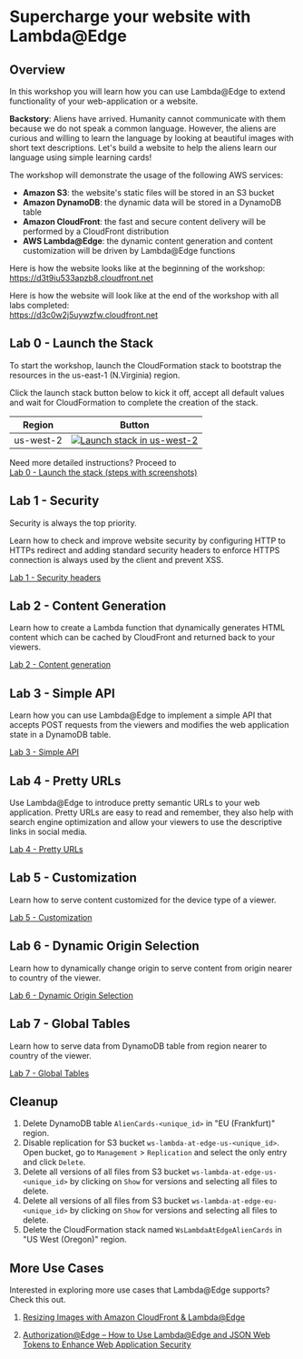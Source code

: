 # Supercharge your website with Lambda@Edge

## Overview

In this workshop you will learn how you can use Lambda@Edge to extend functionality of your web-application or a website.

**Backstory**: Aliens have arrived. Humanity cannot communicate with them because we do not speak a common language. However, the aliens are curious and willing to learn the language by looking at beautiful images with short text descriptions. Let's build a website to help the aliens learn our language using simple learning cards!

The workshop will demonstrate the usage of the following AWS services:
* **Amazon S3**: the website's static files will be stored in an S3 bucket
* **Amazon DynamoDB**: the dynamic data will be stored in a DynamoDB table
* **Amazon CloudFront**: the fast and secure content delivery will be performed by a CloudFront distribution
* **AWS Lambda@Edge**: the dynamic content generation and content customization will be driven by Lambda@Edge functions

Here is how the website looks like at the beginning of the workshop:  
https://d3t9iu533apzb8.cloudfront.net

Here is how the website will look like at the end of the workshop with all labs completed:  
https://d3c0w2j5uywzfw.cloudfront.net

## Lab 0 - Launch the Stack

To start the workshop, launch the CloudFormation stack to bootstrap the resources in the us-east-1 (N.Virginia) region.

Click the launch stack button below to kick it off, accept all default values and wait for CloudFormation to complete the creation of the stack.

Region | Button
------------ | -------------
us-west-2 | [![Launch stack in us-west-2](https://s3.amazonaws.com/cloudformation-examples/cloudformation-launch-stack.png)](https://console.aws.amazon.com/cloudformation/home?region=us-west-2#/stacks/new?stackName=WsLambdaAtEdgeAlienCards&templateURL=https://s3.amazonaws.com/ws-lambda-at-edge/bootstrap/cfn-template.json)

Need more detailed instructions? Proceed to  
[Lab 0 - Launch the stack (steps with screenshots)](./Lab0_LaunchTheStack/README.md)

## Lab 1 - Security

Security is always the top priority.

Learn how to check and improve website security by configuring HTTP to HTTPs redirect and adding standard security headers to enforce HTTPS connection is always used by the client and prevent XSS.

[Lab 1 - Security headers](./Lab1_Security/README.md)

## Lab 2 - Content Generation

Learn how to create a Lambda function that dynamically generates HTML content which can be cached by CloudFront and returned back to your viewers.

[Lab 2 - Content generation](./Lab2_ContentGeneration/README.md)

## Lab 3 - Simple API

Learn how you can use Lambda@Edge to implement a simple API that accepts POST requests from the viewers and modifies the web application state in a DynamoDB table.

[Lab 3 - Simple API](./Lab3_SimpleAPI/README.md)

## Lab 4 - Pretty URLs

Use Lambda@Edge to introduce pretty semantic URLs to your web application. Pretty URLs are easy to read and remember, they also help with search engine optimization and allow your viewers to use the descriptive links in social media.

[Lab 4 - Pretty URLs](./Lab4_PrettyUrls/README.md)

## Lab 5 - Customization

Learn how to serve content customized for the device type of a viewer.

[Lab 5 - Customization](./Lab5_Customization/README.md)

## Lab 6 - Dynamic Origin Selection

Learn how to dynamically change origin to serve content from origin nearer to country of the viewer.

[Lab 6 - Dynamic Origin Selection](./Lab6_DynamicOriginSelection/README.md)

## Lab 7 - Global Tables

Learn how to serve data from DynamoDB table from region nearer to country of the viewer.

[Lab 7 - Global Tables](./Lab7_GlobalTables/README.md)

## Cleanup

1. Delete DynamoDB table `AlienCards-<unique_id>`  in "EU (Frankfurt)" region.
2. Disable replication for S3 bucket `ws-lambda-at-edge-us-<unique_id>`. Open bucket, go to `Management` > `Replication` and select the only entry and click `Delete`.
3. Delete all versions of all files from S3 bucket `ws-lambda-at-edge-us-<unique_id>` by clicking on `Show` for versions and selecting all files to delete.
4. Delete all versions of all files from S3 bucket `ws-lambda-at-edge-eu-<unique_id>` by clicking on `Show` for versions and selecting all files to delete.
5. Delete the CloudFormation stack named `WsLambdaAtEdgeAlienCards` in "US West (Oregon)" region.

## More Use Cases
Interested in exploring more use cases that Lambda@Edge supports? Check this out.

1. [Resizing Images with Amazon CloudFront & Lambda@Edge](https://aws.amazon.com/blogs/networking-and-content-delivery/resizing-images-with-amazon-cloudfront-lambdaedge-aws-cdn-blog/)

2. [Authorization@Edge – How to Use Lambda@Edge and JSON Web Tokens to Enhance Web Application Security](https://aws.amazon.com/blogs/networking-and-content-delivery/authorizationedge-how-to-use-lambdaedge-and-json-web-tokens-to-enhance-web-application-security/)
